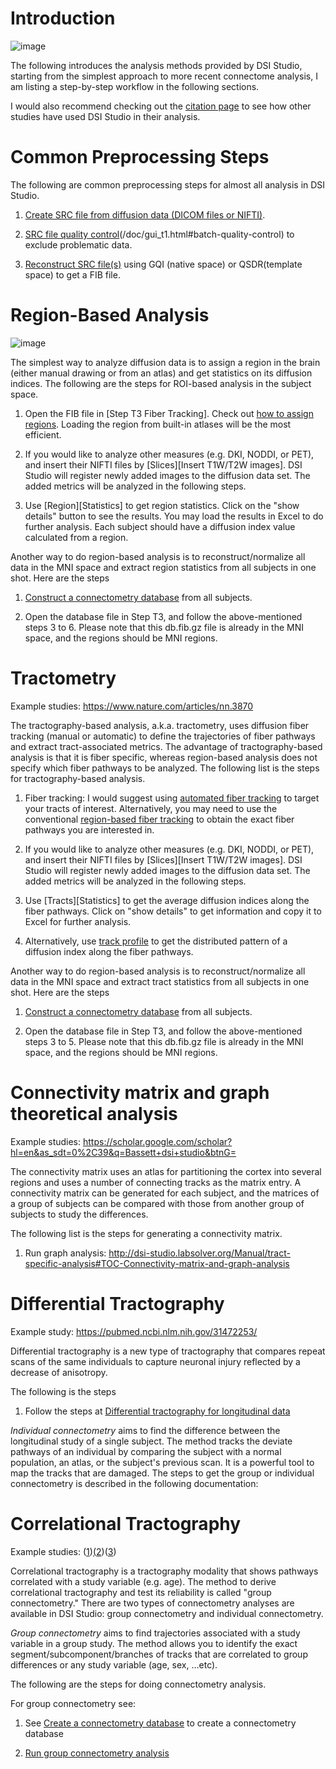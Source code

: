 # Introduction

![image](https://user-images.githubusercontent.com/275569/147861653-6f86b49c-143f-4297-a304-6b28680c1691.png)

The following introduces the analysis methods provided by DSI Studio, starting from the simplest approach to more recent connectome analysis, I am listing a step-by-step workflow in the following sections.

I would also recommend checking out the [citation page](/citation.html) to see how other studies have used DSI Studio in their analysis.

# Common Preprocessing Steps

The following are common preprocessing steps for almost all analysis in DSI Studio.

1. [Create SRC file from diffusion data (DICOM files or NIFTI)](/doc/gui_t1.html).

2. [SRC file quality control](/doc/gui_t1.html#step-t1a-quality-control-optional)(/doc/gui_t1.html#batch-quality-control) to exclude problematic data.

3. [Reconstruct SRC file(s)](/doc/gui_t2.html) using GQI (native space) or QSDR(template space) to get a FIB file.


# Region-Based Analysis

![image](https://user-images.githubusercontent.com/275569/147855916-ccd9a41d-fbfa-4011-9df9-92c4213e2fa3.png)

The simplest way to analyze diffusion data is to assign a region in the brain (either manual drawing or from an atlas) and get statistics on its diffusion indices. The following are the steps for ROI-based analysis in the subject space.

1. Open the FIB file in [Step T3 Fiber Tracking]. Check out [how to assign regions](/doc/gui_t3_roi_tracking.html#Load-Regions-From-Built-In-Atlases). Loading the region from built-in atlases will be the most efficient.

2. If you would like to analyze other measures (e.g. DKI, NODDI, or PET), and insert their NIFTI files by [Slices][Insert T1W/T2W images]. DSI Studio will register newly added images to the diffusion data set. The added metrics will be analyzed in the following steps.

3. Use [Region][Statistics] to get region statistics. Click on the "show details" button to see the results. You may load the results in Excel to do further analysis. Each subject should have a diffusion index value calculated from a region.

  Another way to do region-based analysis is to reconstruct/normalize all data in the MNI space and extract region statistics from all subjects in one shot. Here are the steps

1. [Construct a connectometry database](/doc/gui_cx.html) from all subjects.

2. Open the database file in Step T3, and follow the above-mentioned steps 3 to 6. Please note that this db.fib.gz file is already in the MNI space, and the regions should be MNI regions.

# Tractometry

Example studies: <https://www.nature.com/articles/nn.3870>

The tractography-based analysis, a.k.a. tractometry, uses diffusion fiber tracking (manual or automatic) to define the trajectories of fiber pathways and extract tract-associated metrics. The advantage of tractography-based analysis is that it is fiber specific, whereas region-based analysis does not specify which fiber pathways to be analyzed. The following list is the steps for tractography-based analysis.

1. Fiber tracking: I would suggest using [automated fiber tracking](/doc/gui_t3_atk.html) to target your tracts of interest. Alternatively, you may need to use the conventional [region-based fiber tracking](/doc/gui_t3_roi_tracking.html) to obtain the exact fiber pathways you are interested in.

2. If you would like to analyze other measures (e.g. DKI, NODDI, or PET), and insert their NIFTI files by [Slices][Insert T1W/T2W images]. DSI Studio will register newly added images to the diffusion data set. The added metrics will be analyzed in the following steps.

3. Use [Tracts][Statistics] to get the average diffusion indices along the fiber pathways. Click on "show details" to get information and copy it to Excel for further analysis.

4. Alternatively, use [track profile](/doc/gui_t3_atk.html#Tract-Profile) to get the distributed pattern of a diffusion index along the fiber pathways.

Another way to do region-based analysis is to reconstruct/normalize all data in the MNI space and extract tract statistics from all subjects in one shot. Here are the steps

1. [Construct a connectometry database](/doc/gui_cx.html) from all subjects.

2. Open the database file in Step T3, and follow the above-mentioned steps 3 to 5. Please note that this db.fib.gz file is already in the MNI space, and the regions should be MNI regions.

# Connectivity matrix and graph theoretical analysis

Example studies: <https://scholar.google.com/scholar?hl=en&as_sdt=0%2C39&q=Bassett+dsi+studio&btnG=>

The connectivity matrix uses an atlas for partitioning the cortex into several regions and uses a number of connecting tracks as the matrix entry. A connectivity matrix can be generated for each subject, and the matrices of a group of subjects can be compared with those from another group of subjects to study the differences.

The following list is the steps for generating a connectivity matrix.

1. Run graph analysis: <http://dsi-studio.labsolver.org/Manual/tract-specific-analysis#TOC-Connectivity-matrix-and-graph-analysis>


# Differential Tractography

Example study: <https://pubmed.ncbi.nlm.nih.gov/31472253/>

Differential tractography is a new type of tractography that compares repeat scans of the same individuals to capture neuronal injury reflected by a decrease of anisotropy.

The following is the steps

1. Follow the steps at [Differential tractography for longitudinal data](http://dsi-studio.labsolver.org/Manual/differential-tractography)

*Individual connectometry* aims to find the difference between the longitudinal study of a single subject. The method tracks the deviate pathways of an individual by comparing the subject with a normal population, an atlas, or the subject's previous scan. It is a powerful tool to map the tracks that are damaged. The steps to get the group or individual connectometry is described in the following documentation:

# Correlational Tractography

Example studies: ([1](https://academic.oup.com/brain/article-abstract/143/8/2532/5875734))[(](https://scholar.google.com/scholar?hl=en&as_sdt=0%2C39&q=Rahmani+connectometry&btnG=)[2](https://www.sciencedirect.com/science/article/pii/S2213158220301571#b0275))([3](https://www.sciencedirect.com/science/article/pii/S1875957218301797))

Correlational tractography is a tractography modality that shows pathways correlated with a study variable (e.g. age). The method to derive correlational tractography and test its reliability is called "group connectometry." There are two types of connectometry analyses are available in DSI Studio: group connectometry and individual connectometry.

*Group connectometry* aims to find trajectories associated with a study variable in a group study. The method allows you to identify the exact segment/subcomponent/branches of tracks that are correlated to group differences or any study variable (age, sex, ...etc).

The following are the steps for doing connectometry analysis.

For group connectometry see:

1. See [Create a connectometry database](/doc/gui_cx.html) to create a connectometry database

2. [Run group connectometry analysis](/doc/gui_cx.html)
